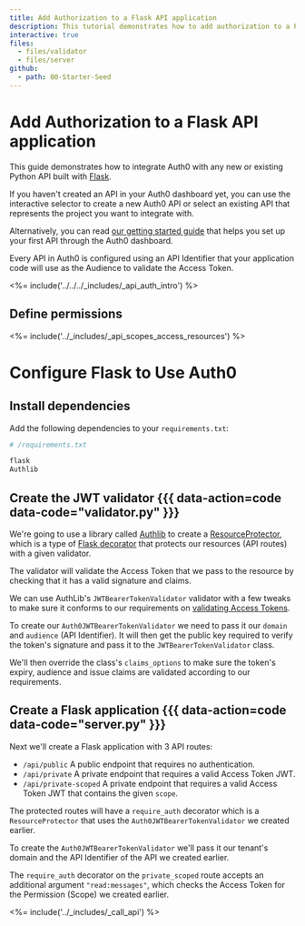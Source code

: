 ```yaml
---
title: Add Authorization to a Flask API application
description: This tutorial demonstrates how to add authorization to a Python API built with Flask.
interactive: true
files:
  - files/validator
  - files/server
github:
  - path: 00-Starter-Seed
---
```


<!-- markdownlint-disable MD041 MD002 MD025 -->

# Add Authorization to a Flask API application

This guide demonstrates how to integrate Auth0 with any new or existing Python API built with [Flask](https://flask.palletsprojects.com/).

If you haven't created an API in your Auth0 dashboard yet, you can use the interactive selector to create a new Auth0 API or select an existing API that represents the project you want to integrate with.

Alternatively, you can read [our getting started guide](get-started/auth0-overview/set-up-apis) that helps you set up your first API through the Auth0 dashboard.

Every API in Auth0 is configured using an API Identifier that your application code will use as the Audience to validate the Access Token.

<%= include('../../../_includes/_api_auth_intro') %>

## Define permissions
<%= include('../_includes/_api_scopes_access_resources') %>

# Configure Flask to Use Auth0

## Install dependencies

Add the following dependencies to your `requirements.txt`:

```python
# /requirements.txt

flask
Authlib
```

## Create the JWT validator {{{ data-action=code data-code="validator.py" }}}

We're going to use a library called [Authlib](https://github.com/lepture/authlib) to create a [ResourceProtector](https://docs.authlib.org/en/latest/flask/1/resource-server.html), which is a type of [Flask decorator](https://flask.palletsprojects.com/patterns/viewdecorators/) that protects our resources (API routes) with a given validator.

The validator will validate the Access Token that we pass to the resource by checking that it has a valid signature and claims.

We can use AuthLib's `JWTBearerTokenValidator` validator with a few tweaks to make sure it conforms to our requirements on [validating Access Tokens](https://auth0.com/docs/secure/tokens/access-tokens/validate-access-tokens).

To create our `Auth0JWTBearerTokenValidator` we need to pass it our `domain` and `audience` (API Identifier). It will then get the public key required to verify the token's signature and pass it to the `JWTBearerTokenValidator` class.

We'll then override the class's `claims_options` to make sure the token's expiry, audience and issue claims are validated according to our requirements.

## Create a Flask application {{{ data-action=code data-code="server.py" }}}

Next we'll create a Flask application with 3 API routes:

- `/api/public` A public endpoint that requires no authentication.
- `/api/private` A private endpoint that requires a valid Access Token JWT.
- `/api/private-scoped` A private endpoint that requires a valid Access Token JWT that contains the given `scope`.

The protected routes will have a `require_auth` decorator which is a `ResourceProtector` that uses the `Auth0JWTBearerTokenValidator` we created earlier.

To create the `Auth0JWTBearerTokenValidator` we'll pass it our tenant's domain and the API Identifier of the API we created earlier.

The `require_auth` decorator on the `private_scoped` route accepts an additional argument `"read:messages"`, which checks the Access Token for the Permission (Scope) we created earlier.

<%= include('../_includes/_call_api') %>
